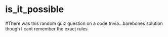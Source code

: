 # is_it_possible

#There was this random quiz question on a code trivia...barebones solution though I cant remember the exact rules
